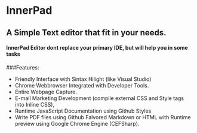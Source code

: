 # InnerPad
## A Simple Text editor that fit in your needs.


#### InnerPad Editor dont replace your primary IDE, but will help you in some tasks

###Features:

- Friendly Interface with Sintax Hilight (like Visual Studio)
- Chrome Webbrowser Integrated with Developer Tools.
- Entire Webpage Capture.
- E-mail Marketing Development (compile external CSS and Style tags into Inline CSS),
- Runtime JavaScript Documentation using Github Styles
- Write PDF files using Github Falvored Markdown or HTML with Runtime preview using Google Chrome Engine (CEFSharp).

